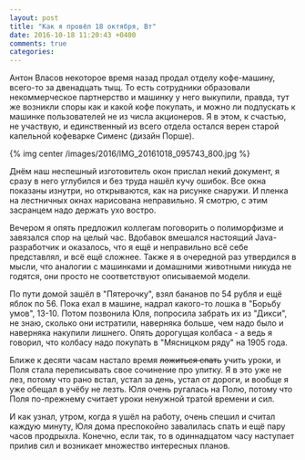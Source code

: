 ```yaml
---
layout: post
title: "Как я провёл 18 октября, Вт"
date: 2016-10-18 11:20:43 +0400
comments: true
categories: 
---
```

Антон Власов некоторое время назад продал отделу кофе-машину, всего-то за двенадцать тыщ. То есть сотрудники образовали некоммерческое партнерство и машинку у него выкупили, правда, тут же возникли споры как и какой кофе покупать, и можно ли подпускать к машинке пользователей не из числа акционеров. Я в этом, к счастью, не участвую, и единственный из всего отдела остался верен старой капельной кофеварке Сименс (дизайн Порше).

{% img center /images/2016/IMG_20161018_095743_800.jpg %}

Днём наш неспешный изготовитель окон прислал некий документ, я сразу в него углубился и без труда нашёл кучу ошибок. Все окна показаны изнутри, но открываются, как на рисунке снаружи. И пленка на лестничных окнах нарисована неправильно. Я смотрю, с этим засранцем надо держать ухо востро.

Вечером я опять предложил коллегам поговорить о полиморфизме и завязался спор на целый час. Вдобавок вмешался настоящий Java-разработчик и оказалось, что я ещё и неправильно всё себе представлял, и всё ещё сложнее. Также я в очередной раз утвердился в мысли, что аналогии с машинками и домашними животными никуда не годятся, они просто не соответствуют описываемой модели.

По пути домой зашёл в "Пятерочку", взял бананов по 54 рубля и ещё яблок по 56. Пока ехал в машине, надрал какого-то лошка в "Борьбу умов", 13-10. Потом позвонила Юля, попросила забрать их из "Дикси", не знаю, сколько они истратили, наверняка больше, чем надо было и наверняка накупили лишнего. Опять дорогущая колбаса - а ведь я говорил, что колбасу надо покупать в "Мясницком ряду" на 1905 года.

Ближе к десяти часам настало время ~~ложиться спать~~ учить уроки, и Поля стала переписывать свое сочинение про улитку. Я в это уже не лез, потому что рано встал, устал за день, устал от дороги, и вообще я уже обещал в учёбу не лезть. Юля очень ругалась на Полю, потому что Поля по-прежнему считает уроки ненужной тратой времени и сил.

И как узнал, утром, когда я ушёл на работу, очень спешил и считал каждую минуту, Юля дома преспокойно завалилась спать и ещё пару часов продрыхла. Конечно, если так, то в одиннадцатом часу наступает прилив сил и возникает множество интересных планов.

